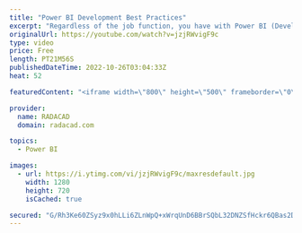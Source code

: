 ```yaml
---
title: "Power BI Development Best Practices"
excerpt: "Regardless of the job function, you have with Power BI (Developer, consultant, architect), following certain practices ensures a good quality solution. In this article and video, I explain some of those best practices, why they are helpful, and links to how to use them. These tips are related to the"
originalUrl: https://youtube.com/watch?v=jzjRWvigF9c
type: video
price: Free
length: PT21M56S
publishedDateTime: 2022-10-26T03:04:33Z
heat: 52

featuredContent: "<iframe width=\"800\" height=\"500\" frameborder=\"0\" src=\"https://www.youtube.com/embed/jzjRWvigF9c\" allow=\"accelerometer; autoplay; encrypted-media; gyroscope; picture-in-picture\" allowfullscreen></iframe>"

provider:
  name: RADACAD
  domain: radacad.com

topics:
  - Power BI

images:
  - url: https://i.ytimg.com/vi/jzjRWvigF9c/maxresdefault.jpg
    width: 1280
    height: 720
    isCached: true

secured: "G/Rh3Ke60ZSyz9x0hLLi6ZLnWpQ+xWrqUnD6BBrSQbL32DNZSfHckr6QBas2DiyDAb+o4kBTuVbfTEknix5Oc+gIYxbgZlv4riS6TefjiJmbMc9xv/S04Kb2FeyZ47q7AtCWENDCqTBOKhvXcoklgd9bT8KyDuoUKL0saeroeO4+rKMXYcbaRCXT0+okYxPqoCPF6nouqKX2AfPI6kQ/8UIX90K+KCTW3ynd1myM2OauMni7MITgdMPtTnp7D3FV4KwUwbIAYOISHUH2Jvemf5FVzkbqRZPKWNqAJEEnxP9N/Li8hbLAjTX3oyo+Kn0n1cCOqlr1JlTjAFIVFEmS1Z0KMhbAAH38hCclgd/KiWR/le5Y3b+6mY5g8FQQQlH+79rChr+ibS7KQL3wgeWPaaZUvc0lpnWk6zxg3wCx8tg=;DXOXiI53MR9f+YJrCmfTsA=="
---
```


